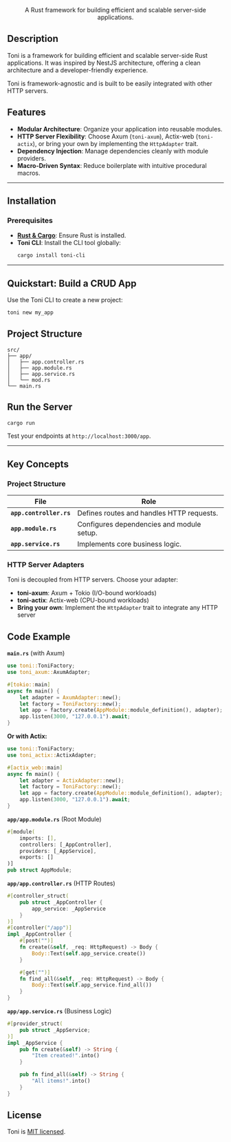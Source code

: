 <p align="center">A Rust framework for building efficient and scalable server-side applications.</p>
<p align="center">

## Description

Toni is a framework for building efficient and scalable server-side Rust applications. It was inspired by NestJS architecture, offering a clean architecture and a developer-friendly experience.

Toni is framework-agnostic and is built to be easily integrated with other HTTP servers.

## Features

- **Modular Architecture**: Organize your application into reusable modules.
- **HTTP Server Flexibility**: Choose Axum (`toni-axum`), Actix-web (`toni-actix`), or bring your own by implementing the `HttpAdapter` trait.
- **Dependency Injection**: Manage dependencies cleanly with module providers.
- **Macro-Driven Syntax**: Reduce boilerplate with intuitive procedural macros.

---

## Installation

### Prerequisites

- **[Rust & Cargo](https://www.rust-lang.org/tools/install)**: Ensure Rust is installed.
- **Toni CLI**: Install the CLI tool globally:
  ```bash
  cargo install toni-cli
  ```

---

## Quickstart: Build a CRUD App

Use the Toni CLI to create a new project:

```bash
toni new my_app
```

## Project Structure

```
src/
├── app/
│   ├── app.controller.rs
│   ├── app.module.rs
│   ├── app.service.rs
│   └── mod.rs
└── main.rs
```

## Run the Server

```bash
cargo run
```

Test your endpoints at `http://localhost:3000/app`.

---

## Key Concepts

### Project Structure

| File                    | Role                                      |
| ----------------------- | ----------------------------------------- |
| **`app.controller.rs`** | Defines routes and handles HTTP requests. |
| **`app.module.rs`**     | Configures dependencies and module setup. |
| **`app.service.rs`**    | Implements core business logic.           |

### HTTP Server Adapters

Toni is decoupled from HTTP servers. Choose your adapter:

- **toni-axum**: Axum + Tokio (I/O-bound workloads)
- **toni-actix**: Actix-web (CPU-bound workloads)
- **Bring your own**: Implement the `HttpAdapter` trait to integrate any HTTP server

## Code Example

**`main.rs`** (with Axum)

```rust
use toni::ToniFactory;
use toni_axum::AxumAdapter;

#[tokio::main]
async fn main() {
    let adapter = AxumAdapter::new();
    let factory = ToniFactory::new();
    let app = factory.create(AppModule::module_definition(), adapter);
    app.listen(3000, "127.0.0.1").await;
}
```

**Or with Actix:**

```rust
use toni::ToniFactory;
use toni_actix::ActixAdapter;

#[actix_web::main]
async fn main() {
    let adapter = ActixAdapter::new();
    let factory = ToniFactory::new();
    let app = factory.create(AppModule::module_definition(), adapter);
    app.listen(3000, "127.0.0.1").await;
}
```

**`app/app.module.rs`** (Root Module)

```rust
#[module(
    imports: [],
    controllers: [_AppController],
    providers: [_AppService],
    exports: []
)]
pub struct AppModule;
```

**`app/app.controller.rs`** (HTTP Routes)

```rust
#[controller_struct(
    pub struct _AppController {
        app_service: _AppService
    }
)]
#[controller("/app")]
impl _AppController {
    #[post("")]
    fn create(&self, _req: HttpRequest) -> Body {
        Body::Text(self.app_service.create())
    }

    #[get("")]
    fn find_all(&self, _req: HttpRequest) -> Body {
        Body::Text(self.app_service.find_all())
    }
}
```

**`app/app.service.rs`** (Business Logic)

```rust
#[provider_struct(
    pub struct _AppService;
)]
impl _AppService {
    pub fn create(&self) -> String {
        "Item created!".into()
    }

    pub fn find_all(&self) -> String {
        "All items!".into()
    }
}
```

## License

Toni is [MIT licensed](LICENSE).
